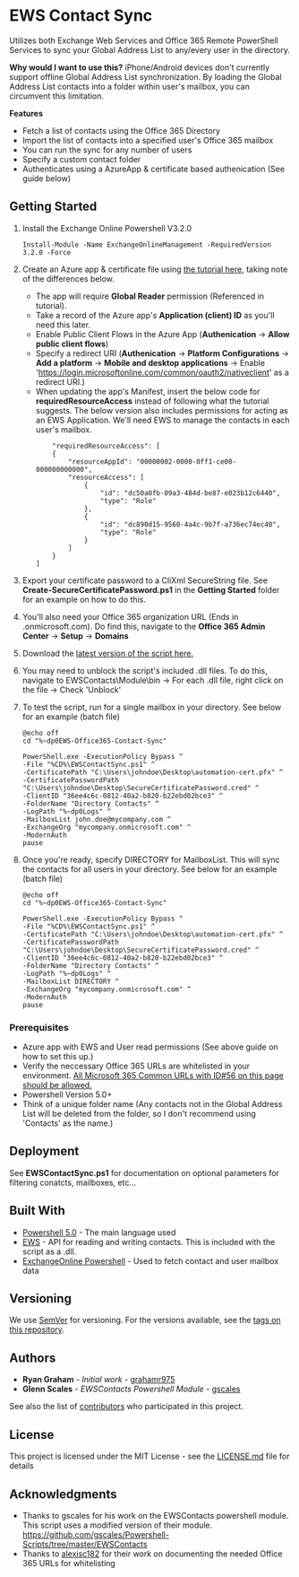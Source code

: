 # EWS Contact Sync
Utilizes both Exchange Web Services and Office 365 Remote PowerShell Services to sync your Global Address List to any/every user in the directory.

**Why would I want to use this?** iPhone/Android devices don't currently support offline Global Address List synchronization. By loading the Global Address List contacts into a folder within user's mailbox, you can circumvent this limitation.

**Features**
- Fetch a list of contacts using the Office 365 Directory
- Import the list of contacts into a specified user's Office 365 mailbox
- You can run the sync for any number of users
- Specify a custom contact folder
- Authenticates using a AzureApp & certificate based authenication (See guide below)

## Getting Started
1. Install the Exchange Online Powershell V3.2.0
    ```
    Install-Module -Name ExchangeOnlineManagement -RequiredVersion 3.2.0 -Force
    ```
2. Create an Azure app & certificate file using [the tutorial here](https://github.com/MicrosoftDocs/office-docs-powershell/blob/main/exchange/docs-conceptual/app-only-auth-powershell-v2.md), taking note of the differences below.
    * The app will require **Global Reader** permission (Referenced in tutorial).
    * Take a record of the Azure app's **Application (client) ID** as you'll need this later.
    * Enable Public Client Flows in the Azure App (**Authenication** -> **Allow public client flows**)
    * Specify a redirect URI (**Authenication** -> **Platform Configurations** -> **Add a platform** -> **Mobile and desktop applications** -> Enable 'https://login.microsoftonline.com/common/oauth2/nativeclient' as a redirect URI.)
    * When updating the app's Manifest, insert the below code for **requiredResourceAccess** instead of following what the tutorial suggests. The below version also includes permissions for acting as an EWS Application. We'll need EWS to manage the contacts in each user's mailbox.
        ```
            "requiredResourceAccess": [
            {
                "resourceAppId": "00000002-0000-0ff1-ce00-000000000000",
                "resourceAccess": [
                    {
                        "id": "dc50a0fb-09a3-484d-be87-e023b12c6440",
                        "type": "Role"
                    },
                    {
                        "id": "dc890d15-9560-4a4c-9b7f-a736ec74ec40",
                        "type": "Role"
                    }
                ]
            }
        ]
        ```
3. Export your certificate password to a CliXml SecureString file. See **Create-SecureCertificatePassword.ps1** in the **Getting Started** folder for an example on how to do this.
4. You'll also need your Office 365 organization URL (Ends in .onmicrosoft.com). Do find this, navigate to the **Office 365 Admin Center** -> **Setup** -> **Domains**
5. Download the [latest version of the script here.](https://github.com/grahamr975/EWS-Office365-Contact-Sync)
6. You may need to unblock the script's included .dll files. To do this, navigate to EWSContacts\Module\bin -> For each .dll file, right click on the file -> Check 'Unblock'

7. To test the script, run for a single mailbox in your directory. See below for an example (batch file)
    ```
    @echo off
    cd "%~dp0EWS-Office365-Contact-Sync"

    PowerShell.exe -ExecutionPolicy Bypass ^
    -File "%CD%\EWSContactSync.ps1" ^
    -CertificatePath "C:\Users\johndoe\Desktop\automation-cert.pfx" ^
    -CertificatePasswordPath "C:\Users\johndoe\Desktop\SecureCertificatePassword.cred" ^
    -ClientID "36ee4c6c-0812-40a2-b820-b22ebd02bce3" ^
    -FolderName "Directory Contacts" ^
    -LogPath "%~dp0Logs" ^
    -MailboxList john.doe@mycompany.com ^
    -ExchangeOrg "mycompany.onmicrosoft.com" ^
    -ModernAuth
    pause
    ```
8. Once you're ready, specify DIRECTORY for MailboxList. This will sync the contacts for all users in your directory. See below for an example (batch file)
    ```
    @echo off
    cd "%~dp0EWS-Office365-Contact-Sync"

    PowerShell.exe -ExecutionPolicy Bypass ^
    -File "%CD%\EWSContactSync.ps1" ^
    -CertificatePath "C:\Users\johndoe\Desktop\automation-cert.pfx" ^
    -CertificatePasswordPath "C:\Users\johndoe\Desktop\SecureCertificatePassword.cred" ^
    -ClientID "36ee4c6c-0812-40a2-b820-b22ebd02bce3" ^
    -FolderName "Directory Contacts" ^
    -LogPath "%~dp0Logs" ^
    -MailboxList DIRECTORY ^
    -ExchangeOrg "mycompany.onmicrosoft.com" ^
    -ModernAuth
    pause
    ```

### Prerequisites

- Azure app with EWS and User read permissions (See above guide on how to set this up.)
- Verify the neccessary Office 365 URLs are whitelisted in your environment. [All Microsoft 365 Common URLs with ID#56 on this page should be allowed.](https://docs.microsoft.com/en-us/microsoft-365/enterprise/urls-and-ip-address-ranges?view=o365-worldwide)
- Powershell Version 5.0+
- Think of a unique folder name (Any contacts not in the Global Address List will be deleted from the folder, so I don't recommend using 'Contacts' as the name.)

## Deployment

See **EWSContactSync.ps1** for documentation on optional parameters for filtering conatcts, mailboxes, etc...

## Built With

* [Powershell 5.0](https://github.com/PowerShell/PowerShell) - The main language used
* [EWS](https://docs.microsoft.com/en-us/exchange/client-developer/web-service-reference/ews-reference-for-exchange) - API for reading and writing contacts. This is included with the script as a .dll.
* [ExchangeOnline Powershell](https://www.powershellgallery.com/packages/ExchangeOnlineManagement/3.2.0) - Used to fetch contact and user mailbox data

## Versioning

We use [SemVer](http://semver.org/) for versioning. For the versions available, see the [tags on this repository](https://github.com/your/project/tags). 

## Authors

* **Ryan Graham** - *Initial work* - [grahamr975](https://github.com/grahamr975)
* **Glenn Scales** - *EWSContacts Powershell Module* - [gscales](https://github.com/gscales)

See also the list of [contributors](https://github.com/your/project/contributors) who participated in this project.

## License

This project is licensed under the MIT License - see the [LICENSE.md](LICENSE.md) file for details

## Acknowledgments

* Thanks to gscales for his work on the EWSContacts powershell module. This script uses a modified version of their module. https://github.com/gscales/Powershell-Scripts/tree/master/EWSContacts
* Thanks to [alexisc182](https://github.com/alexisc182) for their work on documenting the needed Office 365 URLs for whitelisting
